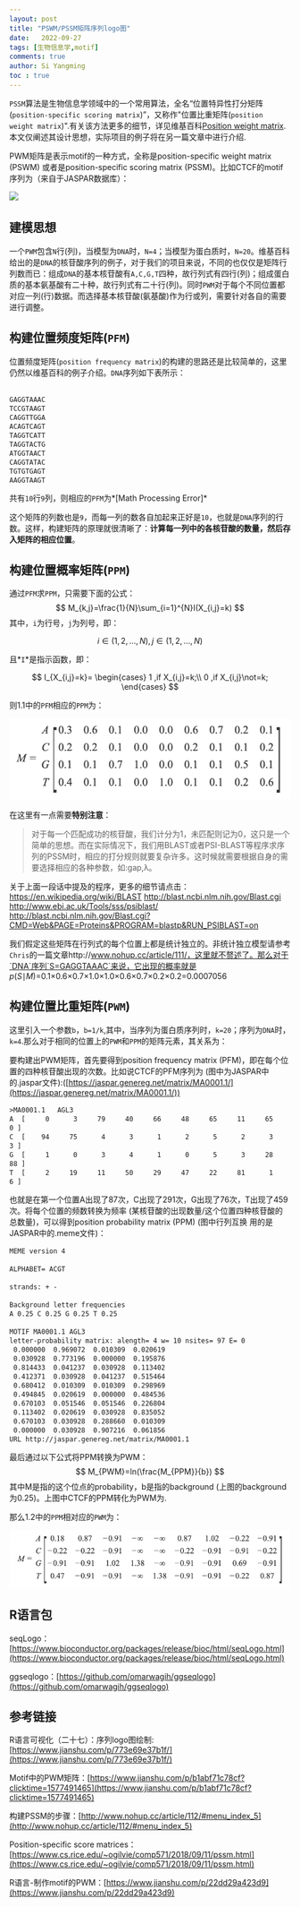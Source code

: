 ```yaml
---
layout: post
title: "PSWM/PSSM矩阵序列logo图"
date:   2022-09-27
tags: [生物信息学,motif]
comments: true
author: Si Yangming
toc : true
---
```


`PSSM`算法是生物信息学领域中的一个常用算法，全名“位置特异性打分矩阵(`position-specific scoring matrix`)”，又称作"位置比重矩阵(`position weight matrix`)".有关该方法更多的细节，详见维基百科[Position weight matrix](https://en.wikipedia.org/wiki/Position_weight_matrix).本文仅阐述其设计思想，实际项目的例子将在另一篇文章中进行介绍.

PWM矩阵是表示motif的一种方式，全称是position-specific weight matrix (PSWM) 或者是position-specific scoring matrix (PSSM)。比如CTCF的motif序列为（来自于JASPAR数据库）：

![](https://jaspar.genereg.net/static/logos/all/svg/MA0001.1.svg)

## 建模思想

一个`PWM`包含`N`行(列)，当模型为`DNA`时，`N=4`；当模型为蛋白质时，`N=20`。维基百科给出的是`DNA`的核苷酸序列的例子，对于我们的项目来说，不同的也仅仅是矩阵行列数而已：组成`DNA`的基本核苷酸有`A,C,G,T`四种，故行列式有四行(列)；组成蛋白质的基本氨基酸有二十种，故行列式有二十行(列)。同时`PWM`对于每个不同位置都对应一列(行)数据。而选择基本核苷酸(氨基酸)作为行或列，需要针对各自的需要进行调整。

## 构建位置频度矩阵(`PFM`)

位置频度矩阵(`position frequency matrix`)的构建的思路还是比较简单的，这里仍然以维基百科的例子介绍。`DNA`序列如下表所示：

```

GAGGTAAAC
TCCGTAAGT
CAGGTTGGA
ACAGTCAGT
TAGGTCATT
TAGGTACTG
ATGGTAACT
CAGGTATAC
TGTGTGAGT
AAGGTAAGT
```

共有`10`行`9`列，则相应的`PFM`为*[Math Processing Error]*

这个矩阵的列数也是`9`，而每一列的数各自加起来正好是`10`，也就是`DNA`序列的行数。这样，构建矩阵的原理就很清晰了：**计算每一列中的各核苷酸的数量，然后存入矩阵的相应位置**。

## 构建位置概率矩阵(`PPM`)

通过`PFM`求`PPM`，只需要下面的公式：
$$
M_{k,j}=\frac{1}{N}\sum_{i=1}^{N}I(X_{i,j}=k)
$$
其中，`i`为行号，`j`为列号，即：

$$
i\in(1,2,...,N),j\in(1,2,...,N)
$$


且*`I`*是指示函数，即：


$$
I_{X_{i,j}=k}=
\begin{cases}
1 ,if X_{i,j}=k;\\
0 ,if X_{i,j}\not=k;
\end{cases}
$$


则1.1中的`PFM`相应的`PPM`为：

![image-20220927190545066](../images/2022-09-27-PSWM_PSSM_sequence_logo/image-20220927190545066.png)

在这里有一点需要**特别注意**：

> 对于每一个匹配成功的核苷酸，我们计分为1，未匹配则记为0，这只是一个简单的思想。而在实际情况下，我们用BLAST或者PSI-BLAST等程序求序列的PSSM时，相应的打分规则就要复杂许多。这时候就需要根据自身的需要选择相应的各种参数，如:gap,λ。

关于上面一段话中提及的程序，更多的细节请点击：
https://en.wikipedia.org/wiki/BLAST
http://blast.ncbi.nlm.nih.gov/Blast.cgi
http://www.ebi.ac.uk/Tools/sss/psiblast/
http://blast.ncbi.nlm.nih.gov/Blast.cgi?CMD=Web&PAGE=Proteins&PROGRAM=blastp&RUN_PSIBLAST=on

我们假定这些矩阵在行列式的每个位置上都是统计独立的。非统计独立模型请参考`Chris`的一篇文章http://www.nohup.cc/article/111/，这里就不赘述了。那么对于`DNA`序列`S=GAGGTAAAC`来说，它出现的概率就是 *p*(*S*∣*M*)=0.1×0.6×0.7×1.0×1.0×0.6×0.7×0.2×0.2=0.0007056

## 构建位置比重矩阵(`PWM`)

这里引入一个参数`b`，`b=1/k`,其中，当序列为蛋白质序列时，`k=20`；序列为`DNA`时，`k=4`.那么对于相同的位置上的`PWM`和`PPM`的矩阵元素，其关系为：

要构建出PWM矩阵，首先要得到position frequency matrix (PFM)，即在每个位置的四种核苷酸出现的次数。比如说CTCF的PFM序列为 (图中为JASPAR中的.jaspar文件):([https://jaspar.genereg.net/matrix/MA0001.1/](https://jaspar.genereg.net/matrix/MA0001.1/))

```
>MA0001.1	AGL3
A  [     0      3     79     40     66     48     65     11     65      0 ]
C  [    94     75      4      3      1      2      5      2      3      3 ]
G  [     1      0      3      4      1      0      5      3     28     88 ]
T  [     2     19     11     50     29     47     22     81      1      6 ]
```

也就是在第一个位置A出现了87次，C出现了291次，G出现了76次，T出现了459次。将每个位置的频数转换为频率 (某核苷酸的出现数量/这个位置四种核苷酸的总数量)，可以得到position probability matrix (PPM) (图中行列互换 用的是JASPAR中的.meme文件)：

```
MEME version 4

ALPHABET= ACGT

strands: + -

Background letter frequencies
A 0.25 C 0.25 G 0.25 T 0.25

MOTIF MA0001.1 AGL3
letter-probability matrix: alength= 4 w= 10 nsites= 97 E= 0
 0.000000  0.969072  0.010309  0.020619
 0.030928  0.773196  0.000000  0.195876
 0.814433  0.041237  0.030928  0.113402
 0.412371  0.030928  0.041237  0.515464
 0.680412  0.010309  0.010309  0.298969
 0.494845  0.020619  0.000000  0.484536
 0.670103  0.051546  0.051546  0.226804
 0.113402  0.020619  0.030928  0.835052
 0.670103  0.030928  0.288660  0.010309
 0.000000  0.030928  0.907216  0.061856
URL http://jaspar.genereg.net/matrix/MA0001.1
```

最后通过以下公式将PPM转换为PWM：
$$
M_{PWM}=ln(\frac{M_{PPM}}{b})
$$
其中M是指的这个位点的probability，b是指的background (上图的background为0.25)。上图中CTCF的PPM转化为PWM为.

那么1.2中的`PPM`相对应的`PWM`为：

![image-20220927190703670](../images/2022-09-27-PSWM_PSSM_sequence_logo/image-20220927190703670.png)



## R语言包

seqLogo：[https://www.bioconductor.org/packages/release/bioc/html/seqLogo.html](https://www.bioconductor.org/packages/release/bioc/html/seqLogo.html)

ggseqlogo：[https://github.com/omarwagih/ggseqlogo](https://github.com/omarwagih/ggseqlogo)

## 参考链接

R语言可视化（二十七）：序列logo图绘制: [https://www.jianshu.com/p/773e69e37b1f/](https://www.jianshu.com/p/773e69e37b1f/)

Motif中的PWM矩阵：[https://www.jianshu.com/p/b1abf71c78cf?clicktime=1577491465](https://www.jianshu.com/p/b1abf71c78cf?clicktime=1577491465)

构建PSSM的步骤：[http://www.nohup.cc/article/112/#menu_index_5](http://www.nohup.cc/article/112/#menu_index_5)

Position-specific score matrices：[https://www.cs.rice.edu/~ogilvie/comp571/2018/09/11/pssm.html](https://www.cs.rice.edu/~ogilvie/comp571/2018/09/11/pssm.html)

R语言-制作motif的PWM：[https://www.jianshu.com/p/22dd29a423d9](https://www.jianshu.com/p/22dd29a423d9)
